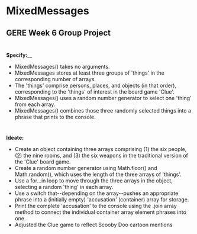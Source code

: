 # MixedMessages
## GERE Week 6 Group Project 
#
__Specify:____
  * MixedMessages() takes no arguments.
  * MixedMessages stores at least three groups of 'things' in the corresponding number of arrays.
  * The 'things' comprise persons, places, and objects (in that order), corresponding to the 'things' of interest in the board game 'Clue'.
  * MixedMessages() uses a random number generator to select one 'thing' from each array.
  * MixedMessages() combines those three randomly selected things into a phrase that prints to the console.
#
__Ideate:__
  *  Create an object containing three arrays comprising (1) the six people, (2) the nine rooms, and (3) the six weapons in the traditional version of the 'Clue' board game.
  * Create a random number generator using Math.floor() and Math.random(), which uses the length of the three arrays of 'things'.
  * Use a for...in loop to move through the three arrays in the object, selecting a random 'thing' in each array.
  * Use a switch that--depending on the array--pushes an appropriate phrase into a (initially empty) 'accusation' (container) array for storage.
  * Print the complete 'accusation' to the console using the .join array method to connect the individual container array element phrases into one.
  * Adjusted the Clue game to reflect Scooby Doo cartoon mentions
